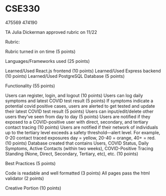 # CSE330
475569
474190

TA Julia Dickerman approved rubric on 11/22

Rubric:

Rubric turned in on time (5 points)

Languages/Frameworks used (25 points)

Learned/Used React.js frontend (10 points)
Learned/Used Express backend (10 points)
Learned/Used PostgreSQL Database (5 points)

Functionality (55 points)

Users can register, login, and logout (10 points)
Users can log daily symptoms and latest COVID test result (5 points)
If symptoms indicate a potential covid positive cases, users are alerted to get tested and update their latest COVID test result (5 points)
Users can input/edit/delete other users they’ve seen from day to day (5 points) 
Users are notified if they exposed to a COVID-positive user with direct, secondary, and tertiary contact tracing (10 points)
Users are notified if their network of individuals up to the tertiary level exceeds a safety threshold—alert level. For example, 0-20 contact traced exposures day = yellow, 20-40 = orange, 40+ = red. (10 points)
Database created that contains Users, COVID Status, Daily Symptoms, Active Contacts (within two weeks), COVID-Positive Tracing Standing (None, Direct, Secondary, Tertiary, etc), etc. (10 points)

Best Practices (5 points)

Code is readable and well formatted (3 points)
All pages pass the html validator (2 points)

Creative Portion (10 points)
